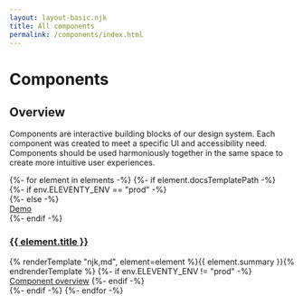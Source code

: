 ```yaml
---
layout: layout-basic.njk
title: All components
permalink: /components/index.html
---
```

<pfe-band class="header" use-grid>
  <h1 slot="header">Components</h1>
</pfe-band>

<pfe-band class="header" size="small" color-palette="lightest" use-grid>
  <h2 slot="header">Overview</h2>
  <p>
    Components are interactive building blocks of our design system.
    Each component was created to meet a specific UI and accessibility need.
    Components should be used harmoniously together in the same space to create more intuitive user experiences.
  </p>
</pfe-band>

<pfe-band class="header" size="small" color-palette="lightest" use-grid>

<div class="pfe-l-grid pfe-m-gutters pfe-m-all-6-col">
  {%- for element in elements -%}
  {%- if element.docsTemplatePath -%}
    <div class="component-preview">
      <div class="component-preview--container">
        {%- if env.ELEVENTY_ENV == "prod" -%}
        <a href="{{ ('/components/'+ element.slug +'/') | url }}" aria-label="{{ element.title }}">
          <div class="preview-image" style="background-image: url({{ ('/components/'+ element.slug +'/docs/preview.png') | url }});"></div>
        </a>
        {%- else -%}
        <div class="preview-image" style="background-image: url({{ ('/components/'+ element.slug +'/docs/preview.png') | url }});"></div>
        <div class="overlay">
          <a class="cta secondary wind" href="{{ ('/components/'+ element.slug +'/demo/') | url }}">Demo</a>
        </div>
        {%- endif -%}
      </div>
      <h3>
        <a href="{{ ('/components/'+ element.slug +'/') | url }}">{{ element.title }}</a>
      </h3>
      {% renderTemplate "njk,md", element=element %}{{ element.summary }}{% endrenderTemplate %}
      {%- if env.ELEVENTY_ENV != "prod" -%}
      <a class="cta" href="{{ ('/components/'+ element.slug +'/') | url }}">Component overview</a>
      {%- endif -%}
    </div>
  {%- endif -%}
  {%- endfor -%}
</div>

</pfe-band>
